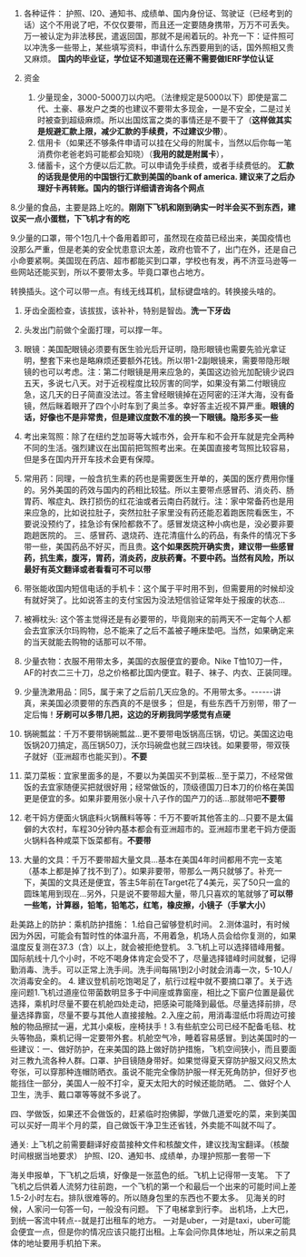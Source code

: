 1. 各种证件：
护照、I20、通知书、成绩单、国内身份证、驾驶证（已经考到的话）这个不用说了吧，不仅仅要带，而且还一定要随身携带，万万不可丢失。万一被认定为非法移民，遣返回国，那就不是闹着玩的。补充一下：证件照可以冲洗多一些带上，某些填写资料，申请什么东西要用到的话，国外照相又贵又麻烦。
**国内的毕业证，学位证不知道现在还需不需要做IERF学位认证**

2. 资金 
    1. 少量现金，3000-5000刀以内吧。（法律规定是5000以下）即使是富二代、土豪、暴发户之类的也建议不要带太多现金，一是不安全，二是过关时被查到超级麻烦。所以出国炫富之类的事情还是不要干了（**这样做其实是规避汇款上限，减少汇款的手续费，不过建议少带**）。  
    2. 信用卡（如果还不够条件申请可以挂在父母的附属卡，当然以后你每一笔消费你老爸老妈可能都会知晓）（**我用的就是附属卡**）， 
    3. 储蓄卡，这个方便以后汇款。可以申请免手续费，或者手续费低的。
    **汇款的话我是使用的中国银行汇款到美国的bank of america. 建议来了之后办理好卡再转账。国内的银行详细请咨询各个网点**

8.少量的食品，主要是路上吃的。**刚刚下飞机和刚到确实一时半会买不到东西，建议买一点小蛋糕，下飞机才有的吃**

9.少量的口罩，带个1包几十个备用着即可，虽然现在疫苗已经出来，美国疫情也没那么严重，但是老美的安全忧患意识太差，政府也管不了，出门在外，还是自己小命要紧啊。美国现在药店、超市都能买到口罩，学校也有发，再不济亚马逊等一些网站还能买到，所以不要带太多。毕竟口罩也占地方。

转换插头。这个可以带一点。有线无线耳机，鼠标键盘啥的。转换接头啥的。

1. 牙齿全面检查，该拔拔，该补补，特别是智齿。**洗一下牙齿**

2. 头发出门前做个全面打理，可以撑一年。

1. 眼镜：美国配眼镜必须要有医生验光后开证明，隐形眼镜也需要先验光拿证明，整套下来也是略麻烦还要额外花钱。所以带1-2副眼镜来，需要带隐形眼镜的也可以考虑。注：第二付眼镜是用来应急的，美国这边验光加配镜少说四五天，多说七八天。对于近视程度比较厉害的同学，如果没有第二付眼镜应急，这几天的日子简直没法过。答主曾经眼镜掉在迈阿密的汪洋大海，没有备镜，然后眯着眼开了四个小时车到了奥兰多。幸好答主近视不算严重。**眼镜的话，好像也不是非常贵，但是建议度数不准的换一下眼镜。隐形多买一些**

2. 考出来驾照：除了在纽约芝加哥等大城市外，会开车和不会开车就是完全两种不同的生活。强烈建议在出国前把驾照考出来。在美国直接考驾照比较容易，但是多在国内开开车技术会更有保障。

3. 常用药：同理，一般含抗生素的药也是需要医生开单的，美国的医疗费用你懂的。另外美国的药效与国内的药相比较猛。所以主要带点感冒药、消炎药、肠胃药、喉症丸、跌打损伤的红花油或者云南白药就行。注：家中常备药也是用来应急的，比如说拉肚子，突然拉肚子家里没有药还能忍着跑医院看医生，不要说没预约了，挂急诊有保险都救不了。感冒发烧这种小病也是，没必要非要跑趟医院的。
三、感冒药、退烧药、连花清瘟什么的药品，有条件的情况下多带一些，美国药品不好买，而且贵。**这个如果医院开确实贵，建议带一些感冒药，抗生素，腹泻，胃药，消炎药，皮肤药膏。不要中药。当然有风险，所以最好有英文翻译或者看看可不可以带**

4. 带张能收国内短信电话的手机卡：这个属于平时用不到，但需要用的时候却没有就好哭了。比如说答主的支付宝因为没法短信验证常年处于报废的状态...

5. 被褥枕头: 这个答主觉得还是有必要带的，毕竟刚来的前两天不一定每个人都会去宜家沃尔玛购物，总不能来了之后不盖被子睡床垫吧。当然，如果确定来的当天就能去购物的话那可以不带。

6. 少量衣物：衣服不用带太多，美国的衣服便宜的要命。Nike T恤10刀一件，AF的衬衣二三十刀，总之价格都比国内便宜。鞋子、袜子、内衣、正装同理。

7. 少量洗漱用品：同5，属于来了之后前几天应急的。不用带太多。------讲真，来美国必须要带的东西真的不是很多；
但是，有些东西千万别带，带了一定后悔！**牙刷可以多带几把，这边的牙刷我同学感觉有点硬**

1. 锅碗瓢盆：千万不要带锅碗瓢盆...更不要带电饭锅高压锅，切记。美国这边电饭锅20刀搞定，高压锅50刀，沃尔玛碗盘也就三四块钱。如果要带，带双筷子就好（亚洲超市也能买到）。**不要**
2. 菜刀菜板：宜家里面多的是，不要以为美国买不到菜板...至于菜刀，不经常做饭的去宜家随便买把就很好用；经常做饭的，顶级德国刀日本刀的价格在美国更是便宜的多。如果非要用张小泉十八子作的国产刀的话...那就带吧**不要带**

3. 老干妈方便面火锅底料火锅蘸料等等：千万不要听其他答主的...只要不是太偏僻的大农村，车程30分钟内基本都会有亚洲超市的。亚洲超市里老干妈方便面火锅料各种咸菜下饭菜都有。**不要带**

4. 大量的文具：千万不要带超大量文具...基本在美国4年时间都用不完一支笔（基本上都是掉了找不到了）。如果非要带，带那么一两只就够了。补充一下，美国的文具还是便宜，答主5年前在Target花了4美元，买了50只一盒的圆珠笔用到现在...另外，只是说不要带超大量，带几只喜欢的笔就够了**可以带一些笔，计算器，铅笔，铅笔芯，红笔，橡皮擦，小镜子（手掌大小）**

赴美路上的防护：乘机防护措施：
1.给自己留够登机时间。
2.测体温时，有时候因为外因，可能会有暂时性的体温升高，不用着急，机场人员会给你复测的，如果温度反复测在37.3（含）以上，就会被拒绝登机。
3.飞机上可以选择错峰用餐。国际航线十几个小时，不吃不喝身体肯定会受不了，尽量选择错峰时间就餐，记得勤消毒、洗手。可以正常上洗手间。洗手间每隔1到2小时就会消毒一次，5-10人/次消毒安全的。
4. 建议登机前吃饱喝足了，航行过程中就不要摘口罩了。关于选座问题1.飞机过道座位带菌数明显多于中间座或靠窗座，相比之下窗户位置是最优选择，乘机时尽量不要在机舱四处走动，把感染可能降到最低。尽量选择前排，尽量选择靠窗，尽量不要与其他人直接接触。2.入座之前，用消毒湿纸巾将周边可接触的物品擦拭一遍，尤其小桌板，座椅扶手！3.有些航空公司已经不配备毛毯、枕头等物品，乘机记得一定要带外套。机舱空气冷，睡着容易感冒。到达美国时的一些建议：一、做好防护，在来美国的路上做好防护措施，飞机空间狭小，而且要面对三教九流各种人群。口罩、护目镜随身带好。如果觉得夏天穿防护服又闷又热太夸张，可以穿那种连帽防晒衣。虽说不能完全像防护服一样无死角防护，但好歹也能挡住一部分，美国人一般不打伞，夏天太阳大的时候还能防晒。
二、做好个人卫生，洗手、戴口罩等等就不多说了。


四、学做饭，如果还不会做饭的，赶紧临时抱佛脚，学做几道爱吃的菜，来到美国可以买好一周半个月的菜，自己做饭干净卫生还省钱，外卖能不叫就不叫了。

通关:
上飞机之前需要翻译好疫苗接种文件和核酸文件，建议找淘宝翻译。（核酸时间根据当地要求）
护照、I20、通知书、成绩单，办理护照那一套带一下


海关申报单，下飞机之后填，好像是一张蓝色的纸。飞机上记得带一支笔。
下了飞机之后供着人流努力往前跑，一个飞机的第一个和最后一个出来的可能时间上差1.5-2小时左右。排队很难等的。所以随身包里的东西也不要太多。
见海关的时候，人家问一句答一句，一般没有问题。
下了电梯拿到行李。
出机场，上大巴，到统一客流中转点--就是打出租车的地方。
一对是uber，一对是taxi，uber可能会便宜一点，但是你的情况应该只能打出租。上车会问你具体地址，所以来之前具体的地址要用手机拍下来。